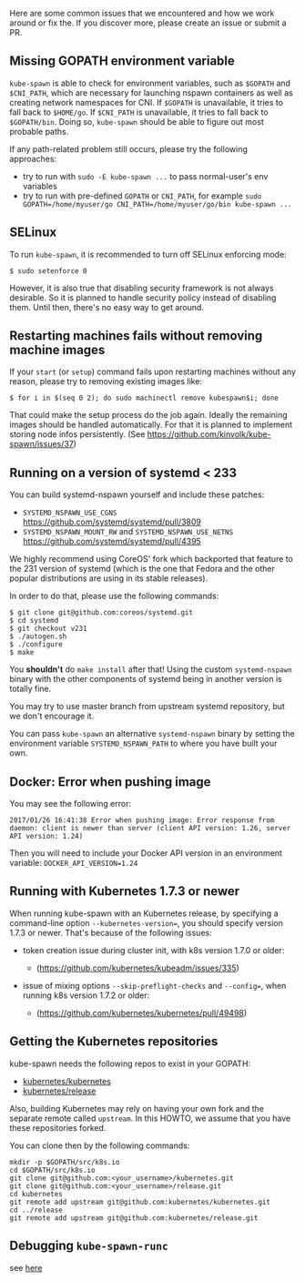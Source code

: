 Here are some common issues that we encountered and how we work around or
fix the. If you discover more, please create an issue or submit a PR.

## Missing GOPATH environment variable

`kube-spawn` is able to check for environment variables, such as `$GOPATH` and `$CNI_PATH`, which are necessary for launching nspawn containers as well as creating network namespaces for CNI. If `$GOPATH` is unavailable, it tries to fall back to `$HOME/go`. If `$CNI_PATH` is unavailable, it tries to fall back to `$GOPATH/bin`. Doing so, `kube-spawn` should be able to figure out most probable paths.

If any path-related problem still occurs, please try the following approaches:

* try to run with `sudo -E kube-spawn ...` to pass normal-user's env variables
* try to run with pre-defined `GOPATH` or `CNI_PATH`, for example `sudo GOPATH=/home/myuser/go CNI_PATH=/home/myuser/go/bin kube-spawn ...`

## SELinux

To run `kube-spawn`, it is recommended to turn off SELinux enforcing mode:

```
$ sudo setenforce 0
```

However, it is also true that disabling security framework is not always desirable. So it is planned to handle security policy instead of disabling them. Until then, there's no easy way to get around.

## Restarting machines fails without removing machine images

If your `start` (or `setup`) command fails upon restarting machines without any reason, please try to removing existing images like:

```
$ for i in $(seq 0 2); do sudo machinectl remove kubespawn$i; done
```

That could make the setup process do the job again. Ideally the remaining images should be handled automatically. For that it is planned to implement storing node infos persistently. (See https://github.com/kinvolk/kube-spawn/issues/37)

## Running on a version of systemd < 233

You can build systemd-nspawn yourself and include these patches:

* `SYSTEMD_NSPAWN_USE_CGNS` https://github.com/systemd/systemd/pull/3809
* `SYSTEMD_NSPAWN_MOUNT_RW` and `SYSTEMD_NSPAWN_USE_NETNS` https://github.com/systemd/systemd/pull/4395

We highly recommend using CoreOS' fork which backported that feature
to the 231 version of systemd (which is the one that Fedora and
the other popular distributions are using in its stable releases).

In order to do that, please use the following commands:

```
$ git clone git@github.com:coreos/systemd.git
$ cd systemd
$ git checkout v231
$ ./autogen.sh
$ ./configure
$ make
```

You **shouldn't** do `make install` after that! Using the custom
`systemd-nspawn` binary with the other components of systemd being
in another version is totally fine.

You may try to use master branch from upstream systemd repository, but we
don't encourage it.

You can pass `kube-spawn` an alternative `systemd-nspawn` binary by setting the
environment variable `SYSTEMD_NSPAWN_PATH` to where you have built your own.


## Docker: Error when pushing image

You may see the following error:
```
2017/01/26 16:41:38 Error when pushing image: Error response from daemon: client is newer than server (client API version: 1.26, server API version: 1.24)
```

Then you will need to include your Docker API version in an
environment variable: `DOCKER_API_VERSION=1.24 `

## Running with Kubernetes 1.7.3 or newer

When running kube-spawn with an Kubernetes release, by specifying a
command-line option `--kubernetes-version=`, you should specify
version 1.7.3 or newer. That's because of the following issues:

* token creation issue during cluster init, with k8s version 1.7.0 or older:
  - (https://github.com/kubernetes/kubeadm/issues/335)

* issue of mixing options `--skip-preflight-checks` and `--config=`, when running k8s version 1.7.2 or older:
  - (https://github.com/kubernetes/kubernetes/pull/49498)

## Getting the Kubernetes repositories

kube-spawn needs the following repos to exist in your GOPATH:

* [kubernetes/kubernetes](https://github.com/kubernetes/kubernetes)
* [kubernetes/release](https://github.com/kubernetes/release)

Also, building Kubernetes may rely on having your own fork and the
separate remote called `upstream`. In this HOWTO, we assume that
you have these repositories forked.

You can clone then by the following commands:

```
mkdir -p $GOPATH/src/k8s.io
cd $GOPATH/src/k8s.io
git clone git@github.com:<your_username>/kubernetes.git
git clone git@github.com:<your_username>/release.git
cd kubernetes
git remote add upstream git@github.com:kubernetes/kubernetes.git
cd ../release
git remote add upstream git@github.com:kubernetes/release.git
```

## Debugging `kube-spawn-runc`

see [here](../cmd/kube-spawn-runc/README.md)
